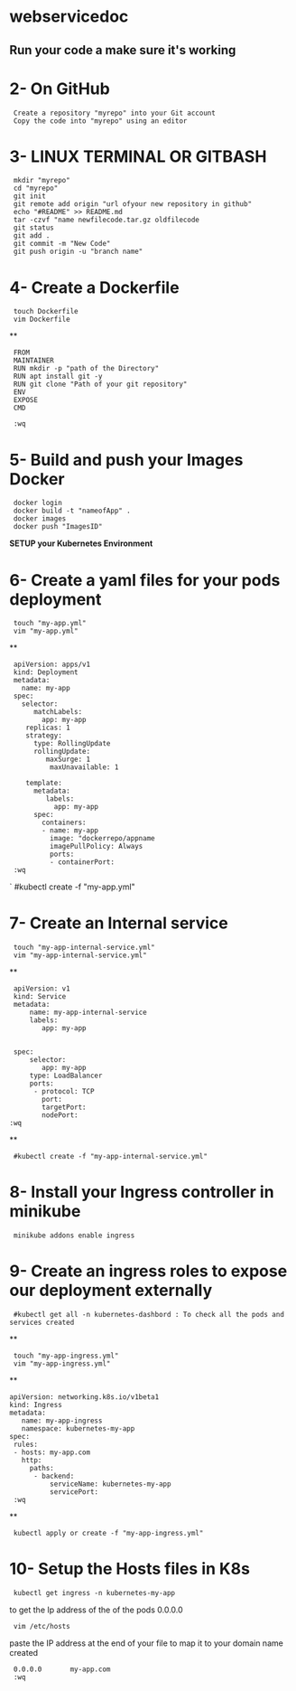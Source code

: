# webservicedoc

## Run your code a make sure it's working


# 2- On  GitHub
     Create a repository "myrepo" into your Git account
     Copy the code into "myrepo" using an editor


# 3- LINUX TERMINAL OR GITBASH

     mkdir "myrepo"
     cd "myrepo"
     git init
     git remote add origin "url ofyour new repository in github"
     echo "#README" >> README.md
     tar -czvf "name newfilecode.tar.gz oldfilecode
     git status
     git add .
     git commit -m "New Code"
     git push origin -u "branch name"


# 4- Create a Dockerfile

     touch Dockerfile
     vim Dockerfile
**


     FROM
     MAINTAINER
     RUN mkdir -p "path of the Directory"
     RUN apt install git -y
     RUN git clone "Path of your git repository"
     ENV
     EXPOSE 
     CMD

     :wq


# 5- Build and push your Images  Docker

     docker login
     docker build -t "nameofApp" .
     docker images
     docker push "ImagesID"

**SETUP your Kubernetes Environment**


# 6- Create a yaml files for your pods deployment

     touch "my-app.yml" 
     vim "my-app.yml"  
**



     apiVersion: apps/v1 
     kind: Deployment
     metadata:
       name: my-app
     spec:
       selector:
          matchLabels:
            app: my-app
        replicas: 1 
        strategy:
          type: RollingUpdate
          rollingUpdate:
             maxSurge: 1
              maxUnavailable: 1

        template:
          metadata:
             labels:
               app: my-app
          spec:
            containers:
            - name: my-app
              image: "dockerrepo/appname
              imagePullPolicy: Always
              ports:
              - containerPort: 
     :wq
`
    #kubectl create -f "my-app.yml"


# 7- Create an Internal service
   
     touch "my-app-internal-service.yml"
     vim "my-app-internal-service.yml"
**



     apiVersion: v1
     kind: Service
     metadata:
         name: my-app-internal-service
         labels:
            app: my-app


     spec:
         selector:
            app: my-app
         type: LoadBalancer
         ports:
          - protocol: TCP
            port: 
            targetPort: 
            nodePort: 
    :wq

**


     #kubectl create -f "my-app-internal-service.yml"


# 8- Install your Ingress controller in minikube

     minikube addons enable ingress


# 9- Create an ingress roles to expose our deployment externally

     #kubectl get all -n kubernetes-dashbord : To check all the pods and services created

** 


     touch "my-app-ingress.yml"
     vim "my-app-ingress.yml"

**


    apiVersion: networking.k8s.io/v1beta1
    kind: Ingress
    metadata:
       name: my-app-ingress
       namespace: kubernetes-my-app
    spec:
     rules:
     - hosts: my-app.com
       http:
         paths:
          - backend:
              serviceName: kubernetes-my-app
              servicePort: 
     :wq

**



     kubectl apply or create -f "my-app-ingress.yml"


# 10- Setup the Hosts files in K8s

     kubectl get ingress -n kubernetes-my-app
to get the Ip address of the of the pods 0.0.0.0
 
     vim /etc/hosts
paste the IP address at the end of your file to map it to your domain name created

     0.0.0.0       my-app.com
     :wq